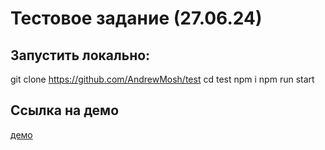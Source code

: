# Тестовое задание (27.06.24)

## Запустить локально:

git clone https://github.com/AndrewMosh/test
cd test
npm i
npm run start

## Ссылка на демо

[демо](https://test-rosy-nine-72.vercel.app/)
